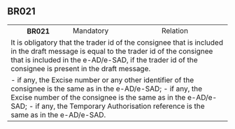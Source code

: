 ## BR021
<table>
 <tr>
  <th>
   BR021
  </th>
  <td>
   Mandatory
  </td>
  <td>
   Relation
  </td>
 </tr>
 <tr>
  <td colspan="3">
   It is obligatory that the trader id of the consignee that is included in the draft message is equal to the trader id of the consignee that is included in the e-AD/e-SAD, if the trader id of the consignee is present in the draft message.
  </td>
 </tr>
 <tr>
  <td colspan="3">
   - if any, the Excise number or any other identifier of the consignee is the same as in the e-AD/e-SAD;
- if any, the Excise number of the consignee is the same as in the e-AD/e-SAD;
- if any, the Temporary Authorisation reference is the same as in the e-AD/e-SAD.
  </td>
 </tr>
</table>
